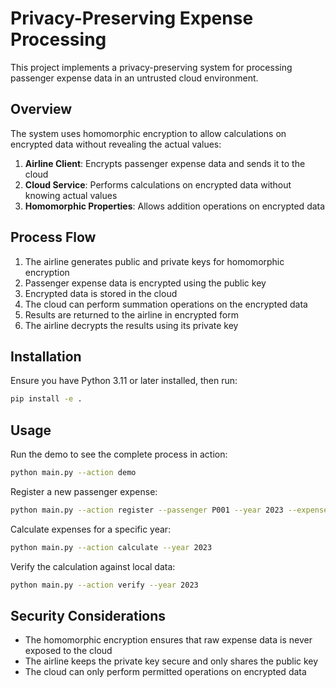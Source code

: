 # Privacy-Preserving Expense Processing

This project implements a privacy-preserving system for processing passenger expense data in an untrusted cloud environment.

## Overview

The system uses homomorphic encryption to allow calculations on encrypted data without revealing the actual values:

1. **Airline Client**: Encrypts passenger expense data and sends it to the cloud
2. **Cloud Service**: Performs calculations on encrypted data without knowing actual values
3. **Homomorphic Properties**: Allows addition operations on encrypted data

## Process Flow

1. The airline generates public and private keys for homomorphic encryption
2. Passenger expense data is encrypted using the public key
3. Encrypted data is stored in the cloud
4. The cloud can perform summation operations on the encrypted data
5. Results are returned to the airline in encrypted form
6. The airline decrypts the results using its private key

## Installation

Ensure you have Python 3.11 or later installed, then run:

```bash
pip install -e .
```

## Usage

Run the demo to see the complete process in action:

```bash
python main.py --action demo
```

Register a new passenger expense:

```bash
python main.py --action register --passenger P001 --year 2023 --expense 1250.75
```

Calculate expenses for a specific year:

```bash
python main.py --action calculate --year 2023
```

Verify the calculation against local data:

```bash
python main.py --action verify --year 2023
```

## Security Considerations

- The homomorphic encryption ensures that raw expense data is never exposed to the cloud
- The airline keeps the private key secure and only shares the public key
- The cloud can only perform permitted operations on encrypted data